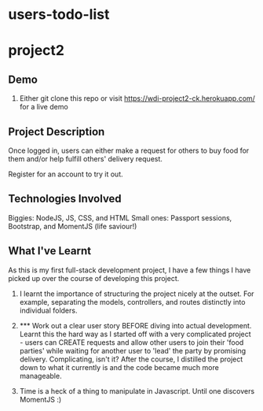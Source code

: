 # users-todo-list
# project2

## Demo
1. Either git clone this repo or visit https://wdi-project2-ck.herokuapp.com/ for a live demo

## Project Description
Once logged in, users can either make a request for others to buy food for them and/or help fulfill others' delivery request.

Register for an account to try it out.

## Technologies Involved
Biggies: NodeJS, JS, CSS, and HTML
Small ones: Passport sessions, Bootstrap, and MomentJS (life saviour!)

## What I've Learnt
As this is my first full-stack development project, I have a few things I have picked up over the course of developing this project.

1. I learnt the importance of structuring the project nicely at the outset. For example, separating the models, controllers, and routes distinctly into individual folders.

2. *** Work out a clear user story BEFORE diving into actual development. Learnt this the hard way as I started off with a very complicated project - users can CREATE requests and allow other users to join their 'food parties' while waiting for another user to 'lead' the party by promising delivery. Complicating, isn't it? After the course, I distilled the project down to what it currently is and the code became much more manageable.

3. Time is a heck of a thing to manipulate in Javascript. Until one discovers MomentJS :)
